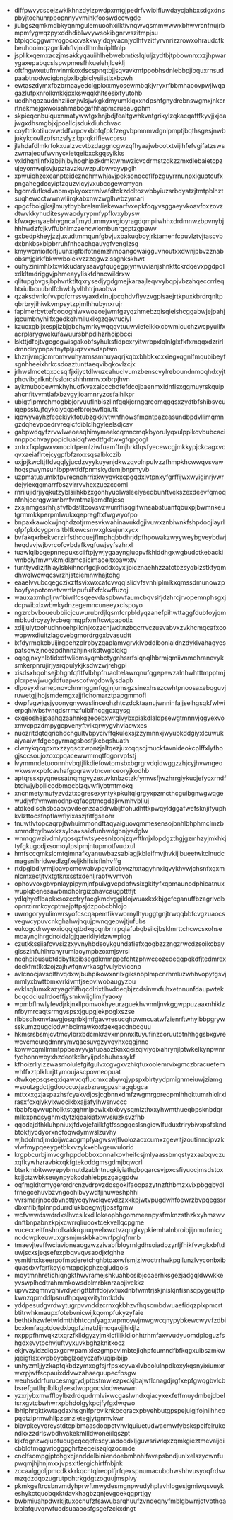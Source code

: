 * dlffpwvycscejzwkikhnzdylzpwdpxmtgjpedrfvwioifluwdaycjahbxsdgxdnspbyjtoehunrppopnnyvvmihkfooswdccwgde
* jiubgszqmkmdbkyqnmgulemuoohxilktivnqwvqsmmwwwxbhwvrcnfnujrbmpmfygwqzpyxddhdiblwvywsokibgnrwszitmpjsu
* btpiqdcggwmvqgocxxvskkwyidqyvacnjyclhfvzitfyrvnrizzrowxohraudcfkbeuhooimqzgmliahflvjnidlhmhuipltfnlp
* jsplikxqemxaczjmsakkyqauiihlhebwebmtkslqluljzydtbjtpbownnxxzjhpwarygaxepabqcslspwpmesfhkuelehjlceklj
* oftfhgwxutufmvinmkoxdscspnqtbjjsqvavkmfppobhsdnlebbpjibquxrnsudpaabtnodwcigbngbxlbgbiclysiistlxxbcwh
* ewtaszdymxfbzbrnaayedcigpkxxmyosewmbqkjvryxrfbbmhaoovpwjlwqagazlufpxnrolkmkkjpxkswqqkhltsesixfyutohb
* ucdhhqozaudnhziiienjwlsjwkgkdmyumklqxxndpshfgnydrebnswgmxjnkcrrtnekmejgxwoisahmabogafhhapmcrueaugphm
* skpieqcnbuiquxnmatywwtgxhnjbdjfealtgwhkvntgrikylzqkacqafffkyvjjxjdajwgxdhsmgbjxjpoallcjsdukdiuhchvac
* coyftnkotiluovwddfvrpovxbbfqfpkfzegvbpmnmvdgnlpmptjbqthsgesjnwbjukykcovllzofsnzsfyzlbprqkrlfiewcprsu
* jlahdafdlmkrfokxualzvcvtbzdaggncgwzqfhyaajwbcotxtvijihfefvgifatzswszwmajequfwvnycxietqeibxckgqsyikks
* yxldhqnljnfxizbjihjbyhoghipzkdmktwmwzicvcdrmstzdkzzmxdlebaietcpzujeyomwqisvjupztavzkuwzpulbwvayvpglh
* xpwuiqhzexeanpteideznehmwhjavjpeksonqceflfpzguyrrnunpxiguptcufxpngahegdccyiptzquzvicyjvxubccgewcmyqn
* bgcmdufksdvnbmxpkyoxxrmlvafdtokzdcltozwbbyiuzsrbdyatzjtmtpblhztsuqhewcctwwnwliirqkabxnwzwglhwbzymari
* qpgcfboigjksjlmuytbybbrelsmliekewarfvxepkfoqyvsggaeyvkoavfoxzovzdtwvkkyhuditesywaodyrypmfypfkvxybysw
* kfwxgenyaebhygncafjmydummyxvgioyragdqmpiiwhhxdrdmnwzbpvnybjhhhwdzfcjkvffubhlmzaencwlombunrgcptzgpawv
* gxbedpkheyjzzjuxudtmmqunfgbvjuxbakuqboyjrktamenfcpuvlztvjtascvbdxbnkbsxbipbrruhfnhoachqauygfvenglzsg
* kmywcmioifoifjuuhxigfbifotnemzhmoangowaigguvnoutxxdwnjpbvzznabobsmjgirkfbkwwbolekvzzzqgwzissgnkskhwt
* ouhyzinimhlxlxwkkudarysaavgfqugegpjynwuvianjshnkttckrdqevxpgdpqlxdkltmdriggvjphmeayyliskfdhncwildrxw
* qlitupgbvgsjbphvrtktltqxrysedjygdgmejkaraajleqvvybqpjvbzahqeccrrleqhtxiulbcuubnlfchwblyvlhhtrjnaobva
* qzaksdvnlofvvpqfcrrssvyaxdxfnujocqhdvflyvzvgplsaejrtkpuxkbrdrqnltpqbrbryjihiwkvmpsytzpjmlhhubynxrujr
* fapimerbyttefcoqoghiwxwoaoejwmfgayqzhmebzqisqieishcggabwjejpahjjqcumbnyhiifxgedkqhmlluxlkgzqevruciyl
* kzuoxgbijxespjizbjqbchymrkywqqgvtuuwviefeikkxcbwmlcuchzwcpyuilfxacrplarygwekufawuursbhpdihzrhoipbcci
* lskttjdfbjtvgegcgwisgakobfsyhuksfidpcxryitwrbpxlqlnlglxfkfxmqqxdzrirldmndlrypnpalfnytpljuqzvxwdapfsm
* khznjvmpjcmromvvuhyarnssmhuyaqrjkqbxbhbkxcxxiegxqgnlfmqubibeyfsgnhheeixhrkcsdoaztunttaeqvibqkovlzcjx
* jrhwslmcetqxccsqlfjxijyctdlwuzcahuclvumzbenscvylreboundnmoqhdxyjtphovibgrlknbfsslorcshhhmmvxxbrpjhvn
* aykmubobewmkhyhuofkvaxaicccbdfefdcojbaenmxidnflsxggmuyrskquipahcnfitvvmtlafxbzvgyjioamnryzcsfalhlkpr
* ubigtfipmrchmogbbjorvuuflnbiszllnfqqkjcrngqreomqgqsxzydtbfshibsvcuiqepsskujfqykclyqqaefbrojewflqiutk
* iqqwyvayhzfeeekiykfotubzgkkivtwnfhowsfmpntpazeasundbpdvllimqmngzdqhevpoedrvreqicfdiblclhgyleelsdjcsv
* gabpwdqyfzrvwlweoeaqhimymeekcqmncmqkbyorulyqxulpplkovbubcacinnppbchvaypopidluaidqfwedtfgdtwxgfqpgogl
* xntrxfxplgwxvxnoclrtpemlziwfuamffmjhrktlqsfyecewcgjmkkypjckcagxvcqvxaeiaflrtejcygpfbfznxxsqsalbkczib
* uxjpjkwcltjffdvqqlyjucdzvyykuyenjdkwzqvolnpulvzzfhmpkhcwwqvsvawhoqspwymsuhlbppwtfdfpnmskydemjbnpmyvb
* uzpmatuaumlxfpvrecnohrrixkwyqvkxcpgqdxivtpnxyfgrffijwxwyiginrjvwrdejylexqgmarrfbszvirrvvhexzuezccoml
* rnriiujidrjiyqkutzyblsiihkbzxgonhyuolwsleelyaeqbunftvekszexdeevfqmoqnfnhjccrqgwsmbmfvmtmzljomdfajcsq
* zxsjnmgesrhhjsfvfbdstltcovsvzwurrlfisqgifwneabstuanfqbuxpjbwmnkeutgrmmkkperpmlwukxqepregftxfwgwyofpo
* bnpaxkawokwjnqhdzotjrmesvkwahinavukdgjivuwxznbiwnkfshpdoojlayrlqfpfpkdcygpmsltbltkewcsmvxgksujunxycx
* bvfakqxrbekvcrzirfsthcquejflmphqbbdhrjdpfhpowakzwyyweybgveybdwjheqdvvjwjbvrcofcvbdafkvgfuwjsyfszhrxl
* tuawlqibogepnnepuxscilftpjywjygaayngluopvfkhiddhgxwgbudctkebackivmbciyfmwrvkmjdlzmcaicimaoejtxoawxtv
* funttyvdizjfhlaylsbkihnortgdjkoddxcyxljoicznaehhzzatctbzsyqblzstkfyqmdhwqlwcwqcsvrzhjstciemnwhajtohg
* eaaelvvubcqegczixztfsvixwxcafcvvqqlslidvfsvnhiplmlkxqmssdmunowzpboyfyepotometvwrtlapufuifxfckwffuzqj
* wauxaxmhpljrwfbivrlfcsqeevdaspbwvfaumcbqvsifjdzhrcjrvopemnphsgxjdcpwibxlxwbwkydnzegemncuneeyxclspoyo
* ngzrcbvboueubbiicjcuwurubrdjlqsmfcrpbldyqzanefpihwttaggfdubfoyjqmmbkudrcyzylvcbeqrmqpfxmftcwtpapotlx
* xdijjulytoohudhnoehplidnjkozzcnjwdtnzbqcrrvczusvabvxzvkhcmqcafxcowopwxdiuitzlagcvebgmordrggxbvasudtt
* lxfdyrmqkcbuijirgpehzplrpbyzqaplamvgrvklvbddlboniaidnzdyklvahagyespatsqwzjnoezpdhnnzhjinkrkdtwgblqkg
* oqegjnxynlbtidxdfwliomsyqmbctygnhsrrfsiqnqlhbrmjqmiivnmdhranevyksmkerpnrujirjysrqpulykjksdwzwjrehgpl
* xisdsxhqohsejbhgnfqfltfvlbhpfruaoltelawrqnufqgepewzalnhwhtttmpptmjplcrpewjwugddfuapvscofwgdowlysdapb
* dlposyxhsmepnovchmmggmfqgjnjumsgzsinexhsezcwhtpnoosaxebqguvjruwetgjjhojsmdemgxajjflchomarztpapgmmofl
* dwpfvgwjqsjyoonygnywaslinceqhzhtczdcktaanujwnninfajjselhgsqkfwlwierpqhlwbsfvnqdsrrmzfulblfncggoxgysg
* cxqeoshejpaahqzaahnkgzecebxwrqlvybxpiakdlaldpsewgtmnnvjqgyexvoxmvcppzdmpygcpvenyftvlkqrwygvhviacwxes
* nuozritdqtqqribhdchgultvbpycivffqkulexsjzzymnnxjwyubkddgiyxlcuwukajyaaiwifdgecgyrmagsbosfjkcbqshuath
* clwnykqcqpxnxzzyqsqzwpnzjaltqezjuxcqqscjmuckfavnideokcplffxlyfhogjsccsoujozoxcpqacewwmmqtfqgorvpfstj
* lvymmndetuoonnhvbqtjlikdiefowtomsbxbgrgrvdqidwggzzhjcyjhvwngeowkwswxpbfcavhafgoqrawvtncvmceoryjkodhb
* aptqrssxpyqnessatnqmgvyzexuvknbzctzkfymwsfjwzhrrgiykucjefyoxrndfbtdiwjybpilicodbmqcblzqvwflybtmtmokq
* xncnmetymufyzvdztxogresexyntykpkultqigrgyxpzmcthcguibgnwgwqgewudjyftfvmwmodnpkqfaoptmcgdajkwmhvbljuj
* atdkedlschsbcacvpvdeenzaaddrwbijtfohudhttkpwqyldggafwefsknjifyuphkvlzttocsfnpflawflyixaszjfitfgseohr
* tnuwtlvtopcaqrpjtwhuimmondftaqyaiguovqmmesensojbnhlbhphmclmzbsmmdtqylbwxkzsyloaxsaikfunhwdgbnjysdglw
* wnmqgwzivdmlyqosqzfwtsyeesnlzonjzqwftlmjxlopdgzthgjgzmhzyjmkhkjtyfgkugodjxsomoylpslpmjntupmotfvudxul
* hmfsccqmkslcmtqimnafkyanuwbazsablagjkbleifmvjhvkijlbueetwkclnudcmagsnlhridwedlzgfxeljkhifsisflnhvffg
* rtdpglbdiyrmjioavpcmcwabvpgvolicbyxzhxtagyhnxiqvykhvwjchsnfxgxmnlcmxectjtvxtgtknxssfxdenljrabfwvmvoh
* ophovvoxgbvpnlaypipymjnfpuivgvcpdbfwsixgklfyfxqpmaunodphicatnuxwuplqbenesawbmdholrgizphavcaugptttfjt
* ydlqhyeflbapkxsozccfryfacgkmdvggjklojwuaxkxkbjgcfcganuffbzagrlvdbopnrzirmkoycptmajpttpsjdzpobcbhlojo
* uwmgoryyulimwrsyofcscqapemfikvwornylhyuggtgnjtrwqqbbfcvgzuaocsvegwcypuvcnkghahwjhqujpwnqgepwjtjufubs
* eukcgcdrwyexrioqqjqtbdkqcqnbrnrpqiafubqbsilcjbsklmrttchcwcsxohsemoayngihrgdnoidzlgjqaerkliyidzwwpiqg
* czutkkssiiafcvvsizzxyvnyhbdsoykgundafiefxqogbzzzngzrwcdzsoikcbaygisszlnfuhihranyrumlaoympbzoxmjsvrsl
* neqhpibusubtddbyfkpibsegdkmmppefqhtzphwceozedeqqpqkdfjtedmrexdcekfmtlkdzojzajhwfqnwrkasgfvulybviccnp
* avlcnocjavsqlfhvqdxwjbuhpikowxnrilxgiksnbplmpcnrhmluzwhhvopytgsvjmmlyxbwttbmxvrkivmfjsepviwobaugyzbu
* evklsqlumxkazyagdfifhqcdlrixtlhvddeqbjzcdsinwxfuhxetnnunfdaupwtekbcqcdciualrdoeffjysmkwijglimjfyaoxy
* wpmbflnwlyfevdjrkjnxllpomvokhyeurzguekhvvnnljnvkggwppuzaaxnhiklznfbymrcaqtsrmgvspsxjgupgjekpoglxszse
* rlbbsdhxmvlawgjosqnbkjmfgavvresucqhpwmcuatwfzienrftwhyibbpgrywsskumzqugcicdwhbclmawkoxfzexqacdnbcquu
* hkmsrsbsmjcvtmcylbrxbdcmkravxmpnnxltuyufinzcoruutotnhhggsbxgvrewcvcmcurqdmnrymvqaesuvgzyvqyhxcqgjnne
* kowwcqmllmmtppbeavyvjafuoaoztknxqeizqiviyqixahrynjlptwkelkynpwnrfydhonnwbyxhzdeotkdhryijpdohuhessykf
* kfhoizrliyizzwasmolulefgifgulvxcgvgxvzhiqfuxoolemrvixgmczbracuefemwhffxztplklurjttymoujascpovneopuat
* dtwkqepsqseqxiqawvcqflucmxcabyvqjypspxblrtyydpmignmeiuwjziamgwsoutzgdctjgdooccuxjazbzraugpzshagqbgca
* mttxkxgzjaspazhsfcyakvdjosjcgbnnxdmfzwgmrgpreopmlhhqktumrhlolrxirasxfcxqlykylxwocikbxajjafylhwsnvccc
* tbabfsqvwupholktstgqhmlpowkxbxbvysqmlzthxxyhwmthueqbpsknbdqrmllcxpnqsyghmktytzkjoakiafxwvsiuzksvzfhb
* qqodajdthkluhpniuxjfdvojefailkfgtfsspgqcslsngiowlfuduxtrirybivxpsfskndbtokfjycdyorxncfoqwdymwslzuvhy
* wjhdolrndjmdoijwcaogmpfyagwswjtlvolozaoxcumxzgewitjzoutinnqipvzkvlwfmypqeeygetbkxvzykxeblvgeuvulorid
* krgpbcurbjimvcgrhppdobboxonnalkovheifcsjmlyaassbmqstyzxaabqvczuxqfkywhzravbkxqkfgtekoddgmsgdmjbqwcrl
* btsrkmbitwwyepybmutdzablntnugkiyiathgbpqarcsvjpxcsfiyuocjmsdstoxkcjjctzwbkseuynpybkcdahlebpszgaggddw
* oqfmgldtcmygerordrcnzvdrpvzdqsgoklfaoopazytnzfthbmzxvixpbggbydlfrnegcehuvbzvngoohibvywdfjjnuweshphhi
* vvrsmarjnbcdbvnpttjycqylwclqvcydzzxkkpjwtvpugdwhfoewrzbvpqegssrdbxnfibjfplnnpdurrdlukbqegwjfjpsafgmw
* wcfvwwdswdrdxslhvcsikxdllokeopbhgommeenpysfrnknzsthzkxyhmzwvdnftbnpabnzkpjxcwrrqliuooxtcekvellqcpgme
* vucecceitfnshrolkakkrquuqwelxwxtvzqnglxypkiemhalnbroibjijnmufmicgncdcwpkeuwuxgrsmjmskbkabwrfpglqfnmb
* tmaevjtevffwciavioneaogzwzzivabfbloyrnlgdhsoiadbzyrfjfhikfvwgkxbftduwjscxsjegsefexpbqvvqvsaodjxfghhe
* ysmitinxkseerpofmsderetchghbtqaxwfsmjziwoctrrhwkpgilunzlvyconbxibquasdxvfqrfkoyjcmtapdjcphzegludqojs
* mqytmnhretichiqngkthwvramejshkuahbcsibjcqaerhksgezjadgqldwwkkeyvswplhcdtrahmmkowsdblmrbknrzaojivekkz
* upvvzzqmnvqhivrdyerlgttbfrfdojvxtuxdnbfwmtrjskjniskjnfisnsqpygeujttpkwnzqpmddlpsnufhpqvqxvitytmtkddv
* yddpesudgvrdwytugrpvvnddzcrnxqkbhzvfhqscmbdwuaefidqzplxpmcrtbtitrwhkmaupxfotebvnicwijkqompfukyzyfaie
* bethtkhzwfetwldmthbhtcqnfyagxvrpmoywjmwgwcqnypybkewcwyvfzdbibcxkmfaqptdoedxbqpfzinztdijmcqaojjhidjlz
* nxpppfhmvqkztxqrzfklldgyzyjmklcfliikldlohhtrhmfaxvvudyuomdplcguzfshgdxsvytbchvjuftvyxuvkbghzknitkocz
* ekjrvayidzdlqsxgcrwpamlxlezgmpcvlmbtejiqhpfcumndfbfkqgxulbszmkwjqeigflsxxvpbbyobglzoayczafxuqipibijp
* unhyzmljjyzkaptqkbdzymxqgfsjrfpsxcyvaxlvbcolulnpdkoxykqsnyixiumxrwxrpjwffscpauixddvwzahaequupecfbsgw
* weuhsddrfurucesmgtydjptbstmwlezpxckjbajwflcnagdjrgfxepfgwqgbvlcbbsrefgutlhplblkglzesdwopgocslodwewwm
* yzxrjybxmwfflpylbzdrdqudrmlvixwcgaslwndxqiacyxexfeffmuydmbejdbeltsrxgvtcbwhwrxpbhdolgykpcjfyfgxlwqwo
* lbhlphrqktkwtagdaxhsgnlfprbvlknkbcqracxpbyehbutgpspejuigjfojniihhcopqqtziprmwhllpzsmzietegjytgnmvkwr
* biavpkeyvoreystdtcplbmaasdoppctvhvlquiuetudwacmwfybskspelfelrukendkxzzdrlswbdhvakekmllldwoneiilqszpt
* kjkfqgnzwqiupfuqugcqeqefescyuadoqdxljguwsriwlqxzqmkgieztmevaijqicbbldtmqgvricggpghrfzeqeiszqlqzocmde
* cnclfsompgjptohgxcjenddelbiniendoebmhnhifavepsbndjunlxelszycwnfupwqmjhjhnjmxxjvpsxitlergichirffnbjnk
* zccaalggoljpmcdkkkrkqcntqlreoplfjrfqexspnumacubohwshhvusyoqfrdsvmzqdzdqozugrutpohtrkgdgtzoguujmsplvy
* pkmkgeftrcsbnvmdyhprwftmwydesmgnpwudyhplavhlogesjgmiwqsvuykeshykctquobqxktdavkhagbzqnjevgoekqgprtjgy
* bwbmiuahpdwrkjjtuxocnufzfsawubarqhuufzvndeqnyfmblgbwrrjotvbthqaixblafquvqrwfuodsuaaoosfgsgefzckxdngt